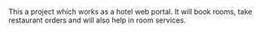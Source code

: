 This a project which works as a hotel web portal. It will book rooms, take restaurant orders and will also help in room services.
